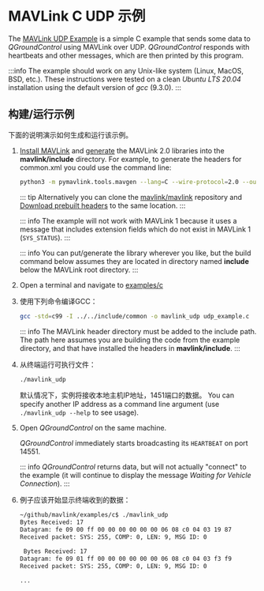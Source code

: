 # MAVLink C UDP 示例

The [MAVLink UDP Example](https://github.com/mavlink/mavlink/tree/master/examples/c) is a simple C example that sends some data to _QGroundControl_ using MAVLink over UDP.
_QGroundControl_ responds with heartbeats and other messages, which are then printed by this program.

:::info
The example should work on any Unix-like system (Linux, MacOS, BSD, etc.).
These instructions were tested on a clean _Ubuntu LTS 20.04_ installation using the default version of _gcc_ (9.3.0).
:::

## 构建/运行示例

下面的说明演示如何生成和运行该示例。

1. [Install MAVLink](../getting_started/installation.md) and [generate](../getting_started/generate_libraries.md) the MAVLink 2.0 libraries into the **mavlink/include** directory.
   For example, to generate the headers for common.xml you could use the command line:

   ```sh
   python3 -m pymavlink.tools.mavgen --lang=C --wire-protocol=2.0 --output=./include/ message_definitions/v1.0/common.xml
   ```

   ::: tip
   Alternatively you can clone the [mavlink/mavlink](https://github.com/mavlink/mavlink/) repository and [Download prebuilt headers](../index.md#prebuilt_libraries) to the same location.
   :::

   ::: info
   The example will not work with MAVLink 1 because it uses a message that includes extension fields which do not exist in MAVLink 1 (`SYS_STATUS`).
   :::

   ::: info
   You can put/generate the library wherever you like, but the build command below assumes they are located in directory named **include** below the MAVLink root directory.
   :::

2. Open a terminal and navigate to [examples/c](https://github.com/mavlink/mavlink/tree/master/examples/c)

3. 使用下列命令编译GCC：

   ```sh
   gcc -std=c99 -I ../../include/common -o mavlink_udp udp_example.c
   ```

   ::: info
   The MAVLink header directory must be added to the include path.
   The path here assumes you are building the code from the example directory, and that have installed the headers in **mavlink/include**.
   :::

4. 从终端运行可执行文件：

   ```bash
   ./mavlink_udp
   ```

   默认情况下，实例将接收本地主机IP地址，1451端口的数据。
   You can specify another IP address as a command line argument (use `./mavlink_udp --help` to see usage).

5. Open _QGroundControl_ on the same machine.

   _QGroundControl_ immediately starts broadcasting its `HEARTBEAT` on port 14551.

   ::: info
   _QGroundControl_ returns data, but will not actually "connect" to the example (it will continue to display the message _Waiting for Vehicle Connection_).
   :::

6. 例子应该开始显示终端收到的数据：

   ```sh
   ~/github/mavlink/examples/c$ ./mavlink_udp
   Bytes Received: 17
   Datagram: fe 09 00 ff 00 00 00 00 00 00 06 08 c0 04 03 19 87
   Received packet: SYS: 255, COMP: 0, LEN: 9, MSG ID: 0

    Bytes Received: 17
   Datagram: fe 09 01 ff 00 00 00 00 00 00 06 08 c0 04 03 f3 f9
   Received packet: SYS: 255, COMP: 0, LEN: 9, MSG ID: 0

   ...
   ```
